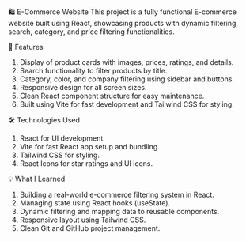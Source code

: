 🛍️ E-Commerce Website
This project is a fully functional E-commerce website built using React, showcasing products with dynamic filtering, search, category, and price filtering functionalities.

🚀 Features
1. Display of product cards with images, prices, ratings, and details.
2. Search functionality to filter products by title.
3. Category, color, and company filtering using sidebar and buttons.
4. Responsive design for all screen sizes.
5. Clean React component structure for easy maintenance.
6. Built using Vite for fast development and Tailwind CSS for styling.

🛠️ Technologies Used
1. React for UI development.
2. Vite for fast React app setup and bundling.
3. Tailwind CSS for styling.
4. React Icons for star ratings and UI icons.

💡 What I Learned
1. Building a real-world e-commerce filtering system in React.
2. Managing state using React hooks (useState).
3. Dynamic filtering and mapping data to reusable components.
4. Responsive layout using Tailwind CSS.
5. Clean Git and GitHub project management.
